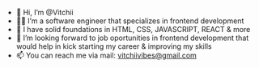 - 👋 Hi, I’m @Vitchii
- 👨‍💻 I’m a software engineer that specializes in frontend development
- 🌱 I have solid foundations in HTML, CSS, JAVASCRIPT, REACT & more
- 👀 I’m looking forward to job oportunities in frontend development that would help in kick starting my career & improving my skills
- 📫 You can reach me via mail: vitchiivibes@gmail.com

<!--
**Vitchiana/Vitchiana** is a ✨ _special_ ✨ repository because its `README.md` (this file) appears on your GitHub profile.

Here are some ideas to get you started:

- 🔭 I’m currently working on ...
- 🌱 I’m currently learning ...
- 👯 I’m looking to collaborate on ...
- 🤔 I’m looking for help with ...
- 💬 Ask me about ...
- 📫 How to reach me: ...
- 😄 Pronouns: ...
- ⚡ Fun fact: ...
-->
